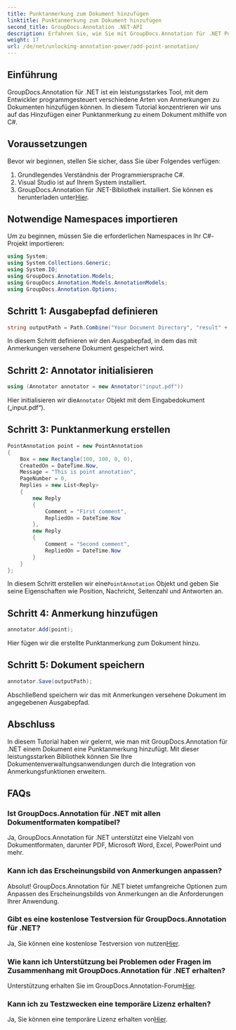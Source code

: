 ```yaml
---
title: Punktanmerkung zum Dokument hinzufügen
linktitle: Punktanmerkung zum Dokument hinzufügen
second_title: GroupDocs.Annotation .NET-API
description: Erfahren Sie, wie Sie mit GroupDocs.Annotation für .NET Punktanmerkungen zu PDFs hinzufügen. Schritt-für-Schritt-Anleitung für eine nahtlose Integration.
weight: 17
url: /de/net/unlocking-annotation-power/add-point-annotation/
---
```

## Einführung
GroupDocs.Annotation für .NET ist ein leistungsstarkes Tool, mit dem Entwickler programmgesteuert verschiedene Arten von Anmerkungen zu Dokumenten hinzufügen können. In diesem Tutorial konzentrieren wir uns auf das Hinzufügen einer Punktanmerkung zu einem Dokument mithilfe von C#.
## Voraussetzungen
Bevor wir beginnen, stellen Sie sicher, dass Sie über Folgendes verfügen:
1. Grundlegendes Verständnis der Programmiersprache C#.
2. Visual Studio ist auf Ihrem System installiert.
3.  GroupDocs.Annotation für .NET-Bibliothek installiert. Sie können es herunterladen unter[Hier](https://releases.groupdocs.com/annotation/net/).

## Notwendige Namespaces importieren
Um zu beginnen, müssen Sie die erforderlichen Namespaces in Ihr C#-Projekt importieren:
```csharp
using System;
using System.Collections.Generic;
using System.IO;
using GroupDocs.Annotation.Models;
using GroupDocs.Annotation.Models.AnnotationModels;
using GroupDocs.Annotation.Options;
```
## Schritt 1: Ausgabepfad definieren
```csharp
string outputPath = Path.Combine("Your Document Directory", "result" + Path.GetExtension("input.pdf"));
```
In diesem Schritt definieren wir den Ausgabepfad, in dem das mit Anmerkungen versehene Dokument gespeichert wird.
## Schritt 2: Annotator initialisieren
```csharp
using (Annotator annotator = new Annotator("input.pdf"))
```
 Hier initialisieren wir die`Annotator` Objekt mit dem Eingabedokument („input.pdf“).
## Schritt 3: Punktanmerkung erstellen
```csharp
PointAnnotation point = new PointAnnotation
{
    Box = new Rectangle(100, 100, 0, 0),
    CreatedOn = DateTime.Now,
    Message = "This is point annotation",
    PageNumber = 0,
    Replies = new List<Reply>
    {
        new Reply
        {
            Comment = "First comment",
            RepliedOn = DateTime.Now
        },
        new Reply
        {
            Comment = "Second comment",
            RepliedOn = DateTime.Now
        }
    }
};
```
 In diesem Schritt erstellen wir eine`PointAnnotation` Objekt und geben Sie seine Eigenschaften wie Position, Nachricht, Seitenzahl und Antworten an.
## Schritt 4: Anmerkung hinzufügen
```csharp
annotator.Add(point);
```
Hier fügen wir die erstellte Punktanmerkung zum Dokument hinzu.
## Schritt 5: Dokument speichern
```csharp
annotator.Save(outputPath);
```
Abschließend speichern wir das mit Anmerkungen versehene Dokument im angegebenen Ausgabepfad.

## Abschluss
In diesem Tutorial haben wir gelernt, wie man mit GroupDocs.Annotation für .NET einem Dokument eine Punktanmerkung hinzufügt. Mit dieser leistungsstarken Bibliothek können Sie Ihre Dokumentenverwaltungsanwendungen durch die Integration von Anmerkungsfunktionen erweitern.
## FAQs
### Ist GroupDocs.Annotation für .NET mit allen Dokumentformaten kompatibel?
Ja, GroupDocs.Annotation für .NET unterstützt eine Vielzahl von Dokumentformaten, darunter PDF, Microsoft Word, Excel, PowerPoint und mehr.
### Kann ich das Erscheinungsbild von Anmerkungen anpassen?
Absolut! GroupDocs.Annotation für .NET bietet umfangreiche Optionen zum Anpassen des Erscheinungsbilds von Anmerkungen an die Anforderungen Ihrer Anwendung.
### Gibt es eine kostenlose Testversion für GroupDocs.Annotation für .NET?
 Ja, Sie können eine kostenlose Testversion von nutzen[Hier](https://releases.groupdocs.com/).
### Wie kann ich Unterstützung bei Problemen oder Fragen im Zusammenhang mit GroupDocs.Annotation für .NET erhalten?
 Unterstützung erhalten Sie im GroupDocs.Annotation-Forum[Hier](https://forum.groupdocs.com/c/annotation/10).
### Kann ich zu Testzwecken eine temporäre Lizenz erhalten?
 Ja, Sie können eine temporäre Lizenz erhalten von[Hier](https://purchase.groupdocs.com/temporary-license/).